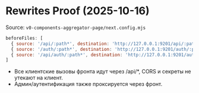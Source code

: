 # Rewrites Proof (2025-10-16)

Source: `v0-components-aggregator-page/next.config.mjs`

```js
beforeFiles: [
  { source: '/api/:path*', destination: 'http://127.0.0.1:9201/api/:path*' },
  { source: '/auth/:path*', destination: 'http://127.0.0.1:9201/auth/:path*' },
  { source: '/api/auth/:path*', destination: 'http://127.0.0.1:9201/auth/:path*' }
]
```

- Все клиентские вызовы фронта идут через /api/*, CORS и секреты не утекают на клиент.
- Админ/аутентификация также проксируется через фронт.
